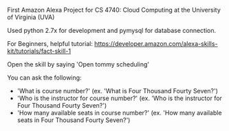 First Amazon Alexa Project for CS 4740: Cloud Computing at the University of Virginia (UVA) 

Used python 2.7x for development and pymysql for database connection. 

For Beginners, helpful tutorial: https://developer.amazon.com/alexa-skills-kit/tutorials/fact-skill-1

Open the skill by saying 'Open tommy scheduling' 

You can ask the following: 
- 'What is course number?' (ex. 'What is Four Thousand Fourty Seven?') 
- 'Who is the instructor for course number?' (ex. 'Who is the instructor for Four Thousand Fourty Seven?') 
- 'How many available seats in course number?' (ex. 'How many available seats in Four Thousand Fourty Seven?') 

